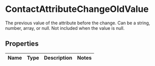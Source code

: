 

# ContactAttributeChangeOldValue

The previous value of the attribute before the change. Can be a string, number, array, or null. Not included when the value is null.

## Properties

| Name | Type | Description | Notes |
|------------ | ------------- | ------------- | -------------|




